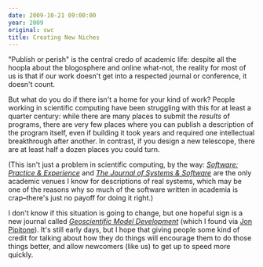 ```yaml
---
date: 2009-10-21 09:00:00
year: 2009
original: swc
title: Creating New Niches
---
```

<p>"Publish or perish" is the central credo of academic life: despite all the hoopla about the blogosphere and online what-not, the reality for most of us is that if our work doesn't get into a respected journal or conference, it doesn't count.</p>
<p>But what do you do if there isn't a home for your kind of work? People working in scientific computing have been struggling with this for at least a quarter century: while there are many places to submit the <em>results</em> of programs, there are very few places where you can publish a description of the program itself, even if building it took years and required one intellectual breakthrough after another. In contrast, if you design a new telescope, there are at least half a dozen places you could turn.</p>
<p>(This isn't just a problem in scientific computing, by the way: <a href="http://www3.interscience.wiley.com/journal/1752/home"><em>Software: Practice &amp; Experience</em></a> and <a href="http://www.elsevier.com/wps/find/journaldescription.cws_home/505732/description"><em>The Journal of Systems &amp; Software</em></a> are the only academic venues I know for descriptions of real systems, which may be one of the reasons why so much of the software written in academia is crap–there's just no payoff for doing it right.)</p>
<p>I don't know if this situation is going to change, but one hopeful sign is a new journal called <a href="http://www.geosci-model-dev.net/volumes_and_issues.html"><em>Geoscientific Model Development</em></a> (which I found via <a href="http://skoolr.blogspot.com/2009/10/geoscientific-model-development.html">Jon Pipitone</a>). It's still early days, but I hope that giving people some kind of credit for talking about how they do things will encourage them to do those things better, and allow newcomers (like us) to get up to speed more quickly.</p>
